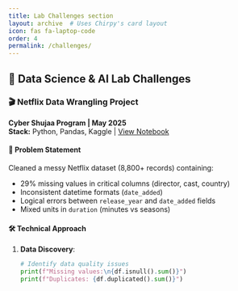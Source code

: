 ```yaml
---
title: Lab Challenges section
layout: archive  # Uses Chirpy's card layout
icon: fas fa-laptop-code
order: 4
permalink: /challenges/
---
```


## 🧪 Data Science & AI Lab Challenges

### 🎬 Netflix Data Wrangling Project
**Cyber Shujaa Program | May 2025**  
**Stack:** Python, Pandas, Kaggle | [View Notebook](https://www.kaggle.com/code/reaganodhiambootieno/netflix-data-wrangling)

#### 📌 Problem Statement
Cleaned a messy Netflix dataset (8,800+ records) containing:
- 29% missing values in critical columns (director, cast, country)
- Inconsistent datetime formats (`date_added`)
- Logical errors between `release_year` and `date_added` fields
- Mixed units in `duration` (minutes vs seasons)

#### 🛠️ Technical Approach
1. **Data Discovery**:
   ```python
   # Identify data quality issues
   print(f"Missing values:\n{df.isnull().sum()}")
   print(f"Duplicates: {df.duplicated().sum()}")
